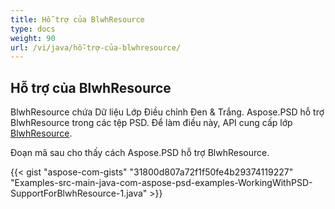 ```yaml
---
title: Hỗ trợ của BlwhResource
type: docs
weight: 90
url: /vi/java/hỗ-trợ-của-blwhresource/
---
```


## **Hỗ trợ của BlwhResource**
BlwhResource chứa Dữ liệu Lớp Điều chỉnh Đen & Trắng. Aspose.PSD hỗ trợ BlwhResource trong các tệp PSD. Để làm điều này, API cung cấp lớp [BlwhResource](https://reference.aspose.com/java/psd/com.aspose.psd.fileformats.psd.layers.layerresources/BlwhResource).

Đoạn mã sau cho thấy cách Aspose.PSD hỗ trợ BlwhResource.

{{< gist "aspose-com-gists" "31800d807a72f1f50fe4b29374119227" "Examples-src-main-java-com-aspose-psd-examples-WorkingWithPSD-SupportForBlwhResource-1.java" >}}
